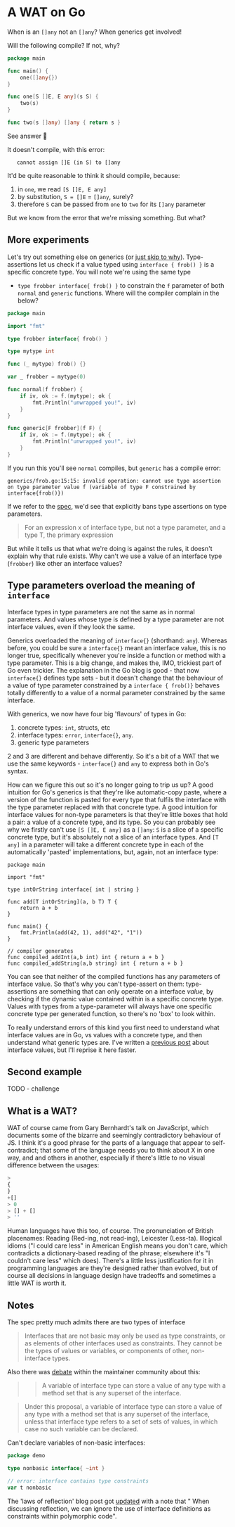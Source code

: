 # A WAT on Go

When is an `[]any` not an `[]any`? When generics get involved!

Will the following compile? If not, why?

```go
package main

func main() {
	one([]any{})
}

func one[S []E, E any](s S) {
	two(s)
}

func two(s []any) []any { return s }
```

<summary>
 <detail>See answer 👀</detail>

It doesn't compile, with this error:

 ```generics/main.go:9:13: cannot use s (variable of type S constrained by []E) as type []any in argument to two:
	cannot assign []E (in S) to []any
 ```

</summary>

It'd be quite reasonable to think it should compile, because:

1. in `one`, we read `[S []E, E any]`
2. by substitution, `S = []E` = `[]any`, surely?
3. therefore `S` can be passed from `one` to `two` for its `[]any` parameter

But we know from the error that we're missing something. But what?

## More experiments

Let's try out something else on generics (or [just skip to why](#why)). Type-assertions let us
check if a value typed using `interface { frob() }` is a specific concrete type. You will note we're using the same type

- `type frobber interface{ frob() }` to constrain the
  `f` parameter of both `normal` and `generic` functions. Where will the compiler complain in the below?

```go
package main

import "fmt"

type frobber interface{ frob() }

type mytype int

func (_ mytype) frob() {}

var _ frobber = mytype(0)

func normal(f frobber) {
	if iv, ok := f.(mytype); ok {
		fmt.Println("unwrapped you!", iv)
	}
}

func generic[F frobber](f F) {
	if iv, ok := f.(mytype); ok {
		fmt.Println("unwrapped you!", iv)
	}
}
```

If you run this you'll see `normal` compiles, but `generic` has a compile error:

```
generics/frob.go:15:15: invalid operation: cannot use type assertion on type parameter value f (variable of type F constrained by interface{frob()})
```

If we refer to the [spec](https://go.dev/ref/spec#Type_assertions), we'd see that explicitly bans type assertions on
type parameters.

> For an expression x of interface type, but not a type parameter, and a type T, the primary expression

But while it tells us that what we're doing is against the rules, it doesn't explain why that rule exists. Why can't we
use a value of an interface type (`frobber`) like other an interface values?


## Type parameters overload the meaning of `interface`

Interface types in type parameters are not the same as in normal parameters. And values whose type is defined by a type
parameter are not interface values, even if they look the same.

Generics overloaded the meaning of `interface{}` (shorthand: `any`). Whereas before, you could be sure a `interface{}`
meant an interface value, this is no longer true, specifically whenever you're inside a function or method with a type
parameter. This is a big change, and makes the, IMO, trickiest part of Go even trickier. The explanation in the Go blog
is good - that now `interface{}` defines type sets - but it doesn't change that the behaviour of a value of type
parameter constrained by a `interface { frob()}` behaves totally differently to a value of a normal parameter
constrained by the same interface.

With generics, we now have four big 'flavours' of types in Go:

1. concrete types: `int`, structs, etc
2. interface types: `error`, `interface{}`, `any`.
3. generic type parameters

2 and 3 are different and behave differently. So it's a bit of a WAT that we use the same keywords - `interface{}`
and `any` to express both in Go's syntax.

How can we figure this out so it's no longer going to trip us up? A good intuition for Go's generics is that they're
like automatic-copy paste, where a version of the function is pasted for every type that fulfils the interface with the
type parameter replaced with that concrete type. A good intuition for interface values for non-type parameters is that
they're little boxes that hold a pair: a value of a concrete type, and its type. So you can probably see why we firstly
can't use `[S []E, E any]` as a `[]any`: `S` is a slice of a specific concrete type, but it's absolutely not a slice of
an interface types. And `[T any]`
in a parameter will take a different concrete type in each of the automatically 'pasted' implementations, but, again,
not an interface type:

```
package main

import "fmt"

type intOrString interface{ int | string }

func add[T intOrString](a, b T) T {
	return a + b
}

func main() {
	fmt.Println(add(42, 1), add("42", "1"))
}

// compiler generates
func compiled_addInt(a,b int) int { return a + b }
func compiled_addString(a,b string) int { return a + b }
```

You can see that neither of the compiled functions has any parameters of interface value. So that's why you can't
type-assert on them: type-assertions are something that can only operate on a interface _value_, by checking if the
dynamic value contained within is a specific concrete type. Values with types from a type-parameter will always have one
specific concrete type per generated function, so there's no 'box' to look within.

To really understand errors of this kind you first need to understand what interface values are in Go, vs values with a
concrete type, and then understand what generic types are. I've written
a [previous post](/go-interfaces-the-tricky-parts/) about interface values, but I'll reprise it here faster.

## Second example


TODO - challenge

## What is a WAT?

WAT of course came from Gary Bernhardt's talk on JavaScript, which documents some of the bizarre and seemingly
contradictory behaviour of JS. I think it's a good phrase for the parts of a language that appear to self-contradict;
that some of the language needs you to think about X in one way, and and others in another, especially if there's little
to no visual difference between the usages:

```javascript
>
{
}
+[]
> 0
> [] + []
> ''
```

Human languages have this too, of course. The pronunciation of British placenames:
Reading (Red-ing, not read-ing), Leicester (Less-ta). Illogical idioms ("I could care less"
in American English means you don't care, which contradicts a dictionary-based reading of the phrase; elsewhere it's "I
couldn't care less" which does). There's a little less justification for it in programming languages are they're
designed rather than evolved, but of course all decisions in language design have tradeoffs and sometimes a little WAT
is worth it.

## Notes

The spec pretty much admits there are two types of interface

> Interfaces that are not basic may only be used as type constraints, or as elements of other interfaces used as constraints. They cannot be the types of values or variables, or components of other, non-interface types.

Also there was [debate](https://github.com/golang/go/issues/43651) within the maintainer community about this:

> > A variable of interface type can store a value of any type with a method set that is any superset of the interface.

> Under this proposal, a variable of interface type can store a value of any type with a method set that is any superset of the interface, unless that interface type refers to a set of sets of values, in which case no such variable can be declared.

Can't declare variables of non-basic interfaces:

```go
package demo

type nonbasic interface{ ~int }

// error: interface contains type constraints
var t nonbasic
```

The 'laws of reflection' blog post
got [updated](https://cs.opensource.google/go/x/website/+/cf8a562e10cf09f2c1033a953cc55ee709daad1d) with a note that "
When discussing reflection, we can ignore the use of interface definitions as constraints within polymorphic code".
